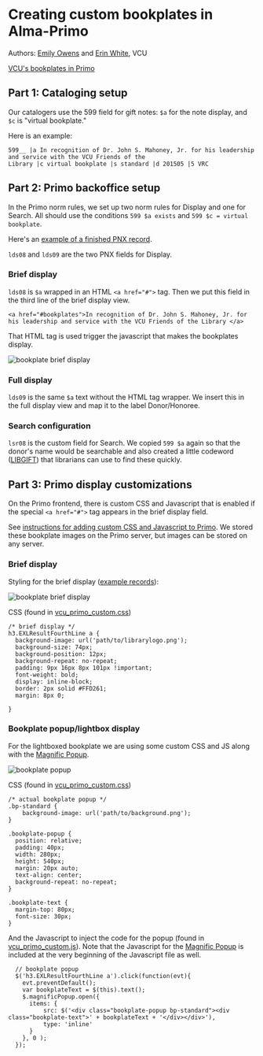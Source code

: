 # Creating custom bookplates in Alma-Primo

Authors: [Emily Owens](mailto:eaowens@vcu.edu) and [Erin White](mailto:erwhite@vcu.edu), VCU

[VCU's bookplates in Primo](http://search.library.vcu.edu/primo_library/libweb/action/dlSearch.do?institution=VCU&vid=VCU&search_scope=all_scope&dym=true&query=any,contains,libgift)

## Part 1: Cataloging setup

Our catalogers use the 599 field for gift notes: `$a` for the note display, and `$c` is "virtual bookplate." 

Here is an example:

```
599__ |a In recognition of Dr. John S. Mahoney, Jr. for his leadership and service with the VCU Friends of the 
Library |c virtual bookplate |s standard |d 201505 |5 VRC
```
## Part 2: Primo backoffice setup
In the Primo norm rules, we set up two norm rules for Display and one for Search. All should use the conditions `599 $a exists` and `599 $c = virtual bookplate`.

Here's an [example of a finished PNX record](http://goo.gl/M5anVG).

`lds08` and `lds09` are the two PNX fields for Display. 

### Brief display
`lds08` is `$a` wrapped in an HTML `<a href="#">` tag. Then we put this field in the third line of the brief display view. 

```
<a href="#bookplates">In recognition of Dr. John S. Mahoney, Jr. for his leadership and service with the VCU Friends of the Library </a>
```

That HTML tag is used trigger the javascript that makes the bookplates display.

![bookplate brief display](http://vculibraries.github.io/alma-primo-customizations/readme-images/bookplate-briefdisplay.png)

### Full display
`lds09` is the same `$a` text without the HTML tag wrapper. We insert this in the full display view and map it to the label Donor/Honoree.

### Search configuration
`lsr08` is the custom field for Search. We copied `599 $a` again so that the donor's name would be searchable and also created a little codeword ([LIBGIFT](http://search.library.vcu.edu/primo_library/libweb/action/dlSearch.do?institution=VCU&vid=VCU&search_scope=all_scope&dym=true&query=any,contains,libgift)) that librarians can use to find these quickly.

## Part 3: Primo display customizations

On the Primo frontend, there is custom CSS and Javascript that is enabled if  the special `<a href="#">` tag appears in the brief display field. 

See [instructions for adding custom CSS and Javascript to Primo](updating-themes.md). We stored these bookplate images on the Primo server, but images can be stored on any server.

### Brief display 

Styling for the brief display ([example records](http://search.library.vcu.edu/primo_library/libweb/action/dlSearch.do?institution=VCU&vid=VCU&search_scope=all_scope&dym=true&query=any,contains,libgift)):

![bookplate brief display](http://vculibraries.github.io/alma-primo-customizations/readme-images/bookplate-briefdisplay.png)

CSS (found in [vcu_primo_custom.css](vcu_primo_custom.css))

```
/* brief display */
h3.EXLResultFourthLine a {
  background-image: url('path/to/librarylogo.png');
  background-size: 74px;
  background-position: 12px;
  background-repeat: no-repeat;
  padding: 9px 16px 8px 101px !important;
  font-weight: bold;
  display: inline-block;
  border: 2px solid #FFD261;
  margin: 8px 0;

}
```
### Bookplate popup/lightbox display

For the lightboxed bookplate we are using some custom CSS and JS along with the [Magnific Popup](http://dimsemenov.com/plugins/magnific-popup/).

![bookplate popup](http://vculibraries.github.io/alma-primo-customizations/readme-images/bookplate-popup.png)

CSS (found in [vcu_primo_custom.css](vcu_primo_custom.css))

```
/* actual bookplate popup */
.bp-standard {
    background-image: url('path/to/background.png');
}

.bookplate-popup {
  position: relative;
  padding: 40px;
  width: 280px;
  height: 540px;
  margin: 20px auto;
  text-align: center;
  background-repeat: no-repeat;
}

.bookplate-text {
  margin-top: 80px;
  font-size: 30px;
}
```

And the Javascript to inject the code for the popup (found in [vcu_primo_custom.js](vcu_primo_custom.js)). Note that the Javascript for the [Magnific Popup](http://dimsemenov.com/plugins/magnific-popup/) is included at the very beginning of the Javascript file as well.

```
  // bookplate popup
  $('h3.EXLResultFourthLine a').click(function(evt){
    evt.preventDefault();
    var bookplateText = $(this).text();
    $.magnificPopup.open({
      items: {
          src: $('<div class="bookplate-popup bp-standard"><div class="bookplate-text">' + bookplateText + '</div></div>'),
          type: 'inline'
      }
    }, 0 );
  });
```




